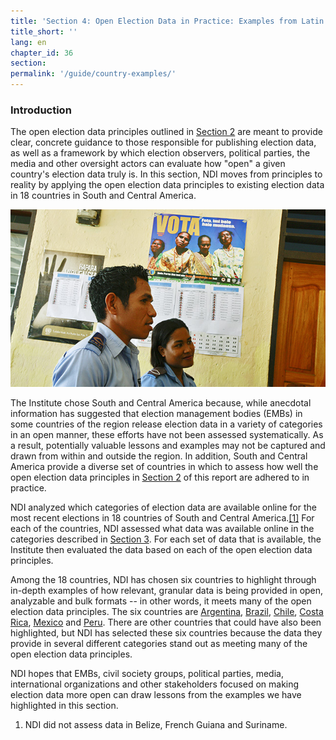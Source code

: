 ```yaml
---
title: 'Section 4: Open Election Data in Practice: Examples from Latin America'
title_short: ''
lang: en
chapter_id: 36
section:
permalink: '/guide/country-examples/'
---
```


### Introduction

The open election data principles outlined in [Section 2](/en/guide/principles/) are meant to provide clear, concrete guidance to those responsible for publishing election data, as well as a framework by which election observers, political parties, the media and other oversight actors can evaluate how "open" a given country's election data truly is. In this section, NDI moves from principles to reality by applying the open election data principles to existing election data in 18 countries in South and Central America.

![UN Photo, Martine Perret](/assets/images/guide/UN-Photo-Martine-Perret-408086.jpg)

The Institute chose South and Central America because, while anecdotal information has suggested that election management bodies (EMBs) in some countries of the region release election data in a variety of categories in an open manner, these efforts have not been assessed systematically. As a result, potentially valuable lessons and examples may not be captured and drawn from within and outside the region. In addition, South and Central America provide a diverse set of countries in which to assess how well the open election data principles in [Section 2](/en/guide/principles/) of this report are adhered to in practice.

NDI analyzed which categories of election data are available online for the most recent elections in 18 countries of South and Central America.[\[1\]](#footnote-1) For each of the countries, NDI assessed what data was available online in the categories described in [Section 3](/en/guide/key-categories/). For each set of data that is available, the Institute then evaluated the data based on each of the open election data principles.

Among the 18 countries, NDI has chosen six countries to highlight through in-depth examples of how relevant, granular data is being provided in open, analyzable and bulk formats -- in other words, it meets many of the open election data principles. The six countries are [Argentina](/en/guide/country-examples/argentina/), [Brazil](/en/guide/country-examples/brazil/), [Chile](/en/guide/country-examples/chile/), [Costa Rica](/en/guide/country-examples/costa-rica/), [Mexico](/en/guide/country-examples/mexico/) and [Peru](/en/guide/country-examples/peru/). There are other countries that could have also been highlighted, but NDI has selected these six countries because the data they provide in several different categories stand out as meeting many of the open election data principles.

NDI hopes that EMBs, civil society groups, political parties, media, international organizations and other stakeholders focused on making election data more open can draw lessons from the examples we have highlighted in this section.

1.  [](#reference-1)NDI did not assess data in Belize, French Guiana and Suriname.

